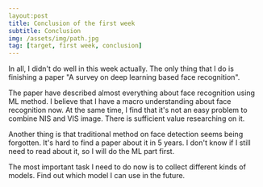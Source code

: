 ```yaml
---
layout:post
title: Conclusion of the first week
subtitle: Conclusion
img: /assets/img/path.jpg
tag: [target, first week, conclusion]
---
```


In all, I didn't do well in this week actually. The only thing that I do is finishing a paper "A survey on deep learning based face recognition".

The paper have described almost everything about face recognition using ML method. I believe that I have a macro understanding about face recognition now. At the same time, I find that it's not an easy problem to combine NIS and VIS image. There is sufficient value researching on it. 

Another thing is that traditional method on face detection seems being forgotten. It's hard to find a paper about it in 5 years. I don't know if I still need to read about it, so I will do the ML part first. 

The most important task I need to do now is to collect different kinds of models. Find out which model I can use in the future. 

